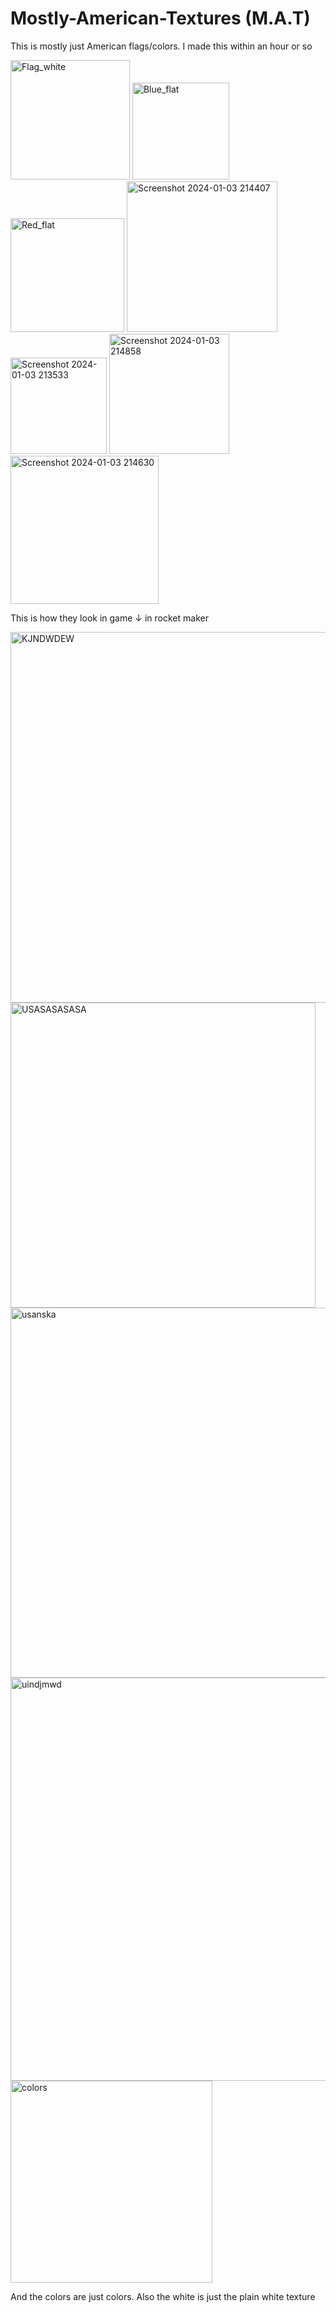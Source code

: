 # Mostly-American-Textures (M.A.T)
This is mostly just American flags/colors. I made this within an hour or so

<img width="191" alt="Flag_white" src="https://github.com/Spacercookie/Mostly-American-Textures/assets/154394400/666e6aff-e0d9-4e17-834b-a122394d05a8">
<img width="155" alt="Blue_flat" src="https://github.com/Spacercookie/Mostly-American-Textures/assets/154394400/747b2822-b8ca-40b4-b408-0cb46f9a303b">
<img width="182" alt="Red_flat" src="https://github.com/Spacercookie/Mostly-American-Textures/assets/154394400/f638f3e5-fea3-4ffe-99b0-136fa49fd6e8">
<img width="241" alt="Screenshot 2024-01-03 214407" src="https://github.com/Spacercookie/Mostly-American-Textures/assets/154394400/632466c1-da18-496e-95ec-75abf11ae147">
<img width="154" alt="Screenshot 2024-01-03 213533" src="https://github.com/Spacercookie/Mostly-American-Textures/assets/154394400/26cfcd2d-0787-49b5-8b19-a4d5a790576c">
<img width="192" alt="Screenshot 2024-01-03 214858" src="https://github.com/Spacercookie/Mostly-American-Textures/assets/154394400/891c8d88-39a3-4a8c-b688-96a8f5936fdc">
<img width="237" alt="Screenshot 2024-01-03 214630" src="https://github.com/Spacercookie/Mostly-American-Textures/assets/154394400/15e82284-c6b1-458e-b8c6-35039d93a989">

This is how they look in game ↓ in rocket maker


<img width="593" alt="KJNDWDEW" src="https://github.com/Spacercookie/Mostly-American-Textures/assets/154394400/e56bfd08-d1c1-4ef2-bd5b-de6f8b0ad663">
<img width="488" alt="USASASASASA" src="https://github.com/Spacercookie/Mostly-American-Textures/assets/154394400/428c9ab6-425f-46bb-bcbf-1da7d8e5617a">
<img width="592" alt="usanska" src="https://github.com/Spacercookie/Mostly-American-Textures/assets/154394400/7ae4e8fb-3903-4cba-8a5f-2768ac26776a">
<img width="645" alt="uindjmwd" src="https://github.com/Spacercookie/Mostly-American-Textures/assets/154394400/1d364263-1b03-4d46-ac34-144f9505a8c8">
<img width="323" alt="colors" src="https://github.com/Spacercookie/Mostly-American-Textures/assets/154394400/92568240-8262-44d8-b1ef-6d8a15e8c1ef">

And the colors are just colors. Also the white is just the plain white texture
